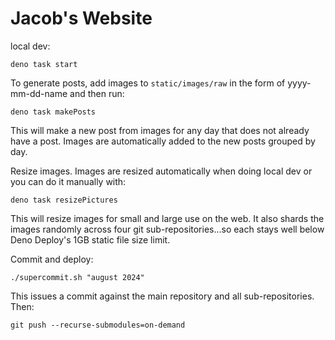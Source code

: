 # Jacob's Website

local dev:

```
deno task start
```

To generate posts, add images to `static/images/raw` in the form of
yyyy-mm-dd-name and then run:

```
deno task makePosts
```

This will make a new post from images for any day that does not already have a
post. Images are automatically added to the new posts grouped by day.

Resize images. Images are resized automatically when doing local dev or you can
do it manually with:

```
deno task resizePictures
```

This will resize images for small and large use on the web. It also shards the
images randomly across four git sub-repositories...so each stays well below Deno
Deploy's 1GB static file size limit.

Commit and deploy:

```
./supercommit.sh "august 2024"
```

This issues a commit against the main repository and all sub-repositories. Then:

```
git push --recurse-submodules=on-demand
```
